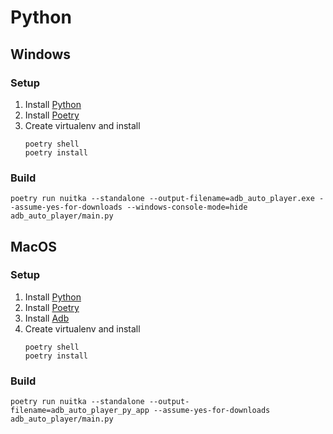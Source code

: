 # Python

## Windows
### Setup
1. Install [Python](https://www.python.org/downloads/)
2. Install [Poetry](https://python-poetry.org/docs/#installing-with-the-official-installer)
3. Create virtualenv and install
   ```shell
   poetry shell
   poetry install
   ```
### Build
```shell
poetry run nuitka --standalone --output-filename=adb_auto_player.exe --assume-yes-for-downloads --windows-console-mode=hide adb_auto_player/main.py
```

## MacOS
### Setup
1. Install [Python](https://formulae.brew.sh/formula/python@3.12)
2. Install [Poetry](https://python-poetry.org/docs/#installing-with-pipx)
3. Install [Adb](https://formulae.brew.sh/cask/android-platform-tools)
4. Create virtualenv and install
   ```shell
   poetry shell
   poetry install
   ```
### Build
```shell
poetry run nuitka --standalone --output-filename=adb_auto_player_py_app --assume-yes-for-downloads adb_auto_player/main.py
```
